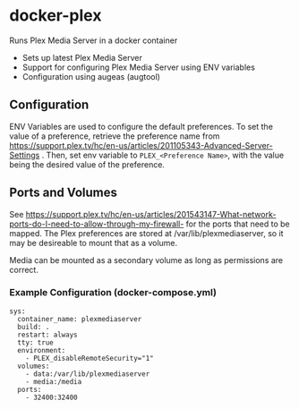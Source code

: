 # docker-plex
Runs Plex Media Server in a docker container
  - Sets up latest Plex Media Server
  - Support for configuring Plex Media Server using ENV variables
  - Configuration using augeas (augtool)

## Configuration
ENV Variables are used to configure the default preferences. To set the value of a preference, retrieve the preference name from https://support.plex.tv/hc/en-us/articles/201105343-Advanced-Server-Settings . Then, set env variable to `PLEX_<Preference Name>`, with the value being the desired value of the preference.

## Ports and Volumes
See https://support.plex.tv/hc/en-us/articles/201543147-What-network-ports-do-I-need-to-allow-through-my-firewall- for the ports that need to be mapped. The Plex preferences are stored at /var/lib/plexmediaserver, so it may be desireable to mount that as a volume.

Media can be mounted as a secondary volume as long as permissions are correct.

### Example Configuration (docker-compose.yml)
```
sys:
  container_name: plexmediaserver
  build: .
  restart: always
  tty: true
  environment:
    - PLEX_disableRemoteSecurity="1"
  volumes:
    - data:/var/lib/plexmediaserver
    - media:/media
  ports:
    - 32400:32400
```
